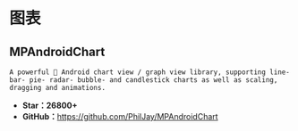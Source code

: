 # 图表

## MPAndroidChart

    A powerful 🚀 Android chart view / graph view library, supporting line- bar- pie- radar- bubble- and candlestick charts as well as scaling, dragging and animations.

* **Star：26800+**
* **GitHub：**<https://github.com/PhilJay/MPAndroidChart>